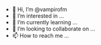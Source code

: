 - 👋 Hi, I’m @vampirofm
- 👀 I’m interested in ...
- 🌱 I’m currently learning ...
- 💞️ I’m looking to collaborate on ...
- 📫 How to reach me ...

<!---
vampirofm/vampirofm is a ✨ special ✨ repository because its `README.md` (this file) appears on your GitHub profile.
You can click the Preview link to take a look at your changes.
--->
